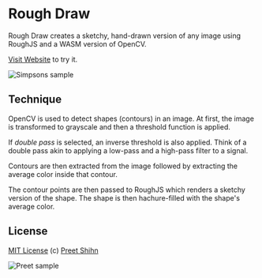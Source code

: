 # Rough Draw
Rough Draw creates a sketchy, hand-drawn version of any image using RoughJS and a WASM version of OpenCV.

[Visit Website](https://developer.mozilla.org/en-US/docs/Web/SVG/Tutorial/Paths) to try it. 

![Simpsons sample](https://pshihn.github.io/rough-draw/images/s6.png)

## Technique

OpenCV is used to detect shapes (contours) in an image. At first, the image is transformed to grayscale and then a threshold function is applied.

If _double pass_ is selected, an inverse threshold is also applied. Think of a double pass akin to applying a low-pass and a high-pass filter to a signal.

Contours are then extracted from the image followed by extracting the average color inside that contour.

The contour points are then passed to RoughJS which renders a sketchy version of the shape. The shape is then hachure-filled with the shape's average color.

## License
[MIT License](https://github.com/pshihn/rough-draw/blob/master/LICENSE) (c) [Preet Shihn](https://twitter.com/preetster)

![Preet sample](https://pshihn.github.io/rough-draw/images/preet.png)
